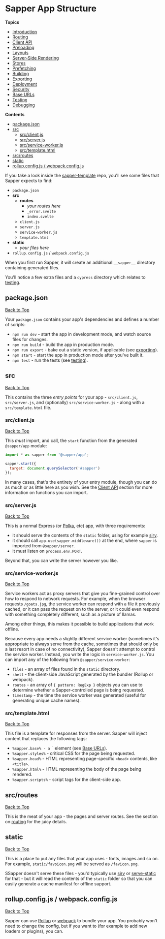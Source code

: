 # Sapper App Structure

**Topics**  
* [Introduction](./readme.md)
* [Routing](./02-routing.md)
* [Client API](./03-client-api.md)
* [Preloading](./04-preloading.md)
* [Layouts](./05-layouts.md)
* [Server-Side Rendering](./06-server-side-rendering.md)
* [Stores](./07-stores.md)
* [Prefetching](./08-prefetching.md)
* [Building](./09-building.md)
* [Exporting](./10-exporting.md)
* [Deployment](./11-deployment.md)
* [Security](./12-security.md)
* [Base URLs](./13-base-urls.md)
* [Testing](./14-testing.md)
* [Debugging](./15-debugging.md)

**Contents**
* [package.json](#packagejson)
* [src](#src)
    * [src/client.js](#src/client.js)
    * [src/server.js](#src/server.js)
    * [src/service-worker.js](#src/service-worker.js)
    * [src/template.html](#src/template.html)
* [src/routes](#src/routes)
* [static](#static)
* [rollup.config.js / webpack.config.js](#rollup.config.js-/-webpack.config.js)

If you take a look inside the [sapper-template](https://github.com/sveltejs/sapper-template) repo, you'll see some files that Sapper expects to find:

* `package.json`
* **src**
    * **routes**
        * *your routes here*
        * `_error.svelte`
        * `index.svelte`
    * `client.js`
    * `server.js`
    * `service-worker.js`
    * `template.html`
* **static**
    * *your files here*
* `rollup.config.js` / `webpack.config.js`

When you first run Sapper, it will create an additional `__sapper__` directory containing generated files.

You'll notice a few extra files and a `cypress` directory which relates to [testing](./14-testing.md).

## package.json
[Back to Top](#sapper-app-structure)

Your `package.json` contains your app's dependencies and defines a number of scripts:

* `npm run dev` - start the app in development mode, and watch source files for changes.
* `npm run build` - build the app in production mode.
* `npm run export` - bake out a static version, if applicable (see [exporting](./10-exporting.md)).
* `npm start` - start the app in production mode after you've built it.
* `npm test` - run the tests (see [testing](./14-testing.md)).

## src
[Back to Top](#sapper-app-structure)

This contains the three *entry points* for your app - `src/client.js`, `src/server.js`, and (optionally) `src/service-worker.js` - along with a `src/template.html` file.

### src/client.js
[Back to Top](#sapper-app-structure)

This *must* import, and call, the `start` function from the generated `@sapper/app` module:

```js
import * as sapper from '@sapper/app';

sapper.start({
  target: document.querySelector('#sapper')
});
```

In many cases, that's the entirety of your entry module, though you can do as much or as little here as you wish. See the [Client API](./03-client-api.md) section for more information on functions you can import.

### src/server.js
[Back to Top](#sapper-app-structure)

This is a normal Express (or [Polka](https://github.com/lukeed/polka), etc) app, with three requirements:

* it should serve the contents of the `static` folder, using for example [sirv](https://github.com/lukeed/sirv).
* it should call `app.use(sapper.middleware())` at the end, where `sapper` is imported from `@sapper/server`.
* it must listen on `process.env.PORT`.

Beyond that, you can write the server however you like.

### src/service-worker.js
[Back to Top](#sapper-app-structure)

Service workers act as proxy servers that give you fine-grained control over how to respond to network requests. For example, when the browser requests `/goats.jpg`, the service worker can respond with a file it previously cached, or it can pass the request on to the server, or it could even respond with something completely different, such as a picture of llamas.

Among other things, this makes it possible to build applications that work offline.

Because every app needs a slightly different service worker (sometimes it's appropriate to always serve from the cache, sometimes that should only be a last resort in case of no connectivity), Sapper doesn't attempt to control the service worker. Instead, you write the logic in `service-worker.js`. You can import any of the following from `@sapper/service-worker`:

* `files` - an array of files found in the `static` directory.
* `shell` - the client-side JavaScript generated by the bundler (Rollup or webpack).
* `routes` - an array of `{ pattern: RegExp }` objects you can use to determine whether a Sapper-controlled page is being requested.
* `timestamp` - the time the service worker was generated (useful for generating unique cache names).

### src/template.html
[Back to Top](#sapper-app-structure)

This file is a template for responses from the server. Sapper will inject content that replaces the following tags:

* `%sapper.base% - a `<base>` element (see [Base URLs](./13-base-urls.md)).
* `%sapper.styles%` - critical CSS for the page being requested.
* `%sapper.head%` - HTML representing page-specific `<head>` contents, like `<title>`.
* `%sapper.html%` - HTML representing the body of the page being rendered.
* `%sapper.scripts%` - script tags for the client-side app.

## src/routes
[Back to Top](#sapper-app-structure)

This is the meat of your app - the pages and server routes. See the section on [routing](./02-routing.md) for the juicy details.

## static
[Back to Top](#sapper-app-structure)

This is a place to put any files that your app uses - fonts, images and so on. For example, `static/favoicon.png` will be served as `/favicon.png`.

SSapper doesn't serve these files - you'd typically use [sirv](https://github.com/lukeed/sirv) or [serve-static](https://github.com/expressjs/serve-static) for that - but it will read the contents of the `static` folder so that you can easily generate a cache manifest for offline support.

## rollup.config.js / webpack.config.js
[Back to Top](#sapper-app-structure)

Sapper can use [Rollup](https://rollupjs.org/) or [webpack](https://webpack.js.org/) to bundle your app. You probably won't need to change the config, but if you want to (for example to add new loaders or plugins), you can.